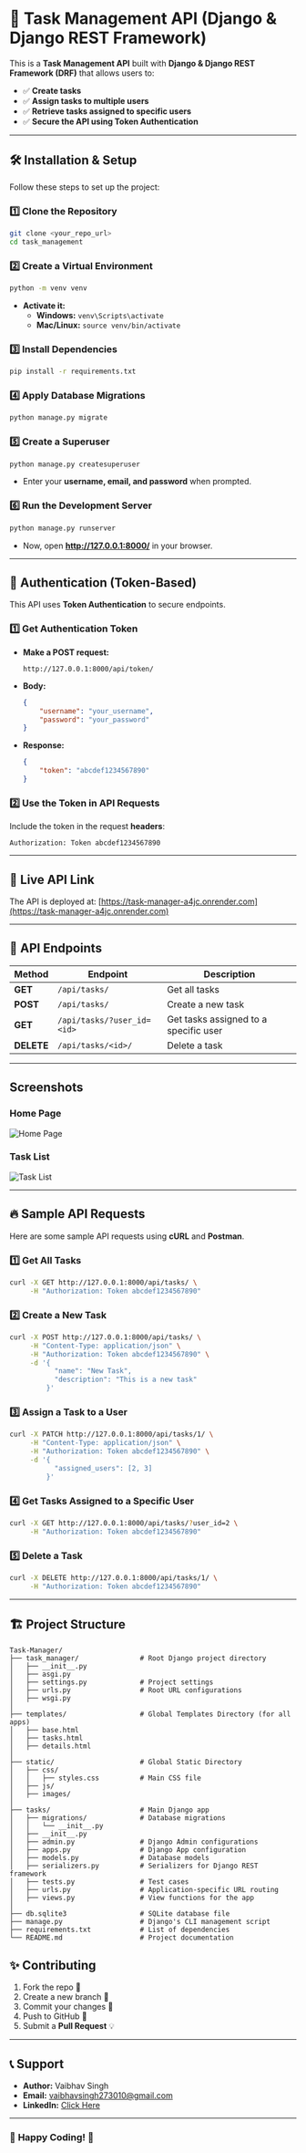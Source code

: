 # 📝 Task Management API (Django & Django REST Framework)

This is a **Task Management API** built with **Django & Django REST Framework (DRF)** that allows users to:
- ✅ **Create tasks**
- ✅ **Assign tasks to multiple users**
- ✅ **Retrieve tasks assigned to specific users**
- ✅ **Secure the API using Token Authentication**

---

## 🛠 **Installation & Setup**
Follow these steps to set up the project:

### **1️⃣ Clone the Repository**
```sh
git clone <your_repo_url>
cd task_management
```

### **2️⃣ Create a Virtual Environment**
```sh
python -m venv venv
```
- **Activate it:**
  - **Windows:** `venv\Scripts\activate`
  - **Mac/Linux:** `source venv/bin/activate`

### **3️⃣ Install Dependencies**
```sh
pip install -r requirements.txt
```

### **4️⃣ Apply Database Migrations**
```sh
python manage.py migrate
```

### **5️⃣ Create a Superuser**
```sh
python manage.py createsuperuser
```
- Enter your **username, email, and password** when prompted.

### **6️⃣ Run the Development Server**
```sh
python manage.py runserver
```
- Now, open **http://127.0.0.1:8000/** in your browser.

---

## 🔑 **Authentication (Token-Based)**
This API uses **Token Authentication** to secure endpoints.

### **1️⃣ Get Authentication Token**
- **Make a POST request:**
  ```
  http://127.0.0.1:8000/api/token/
  ```
- **Body:**
  ```json
  {
      "username": "your_username",
      "password": "your_password"
  }
  ```
- **Response:**
  ```json
  {
      "token": "abcdef1234567890"
  }
  ```

### **2️⃣ Use the Token in API Requests**
Include the token in the request **headers**:
```
Authorization: Token abcdef1234567890
```
---

## 🚀 Live API Link  
The API is deployed at: [https://task-manager-a4jc.onrender.com](https://task-manager-a4jc.onrender.com)

---

## 📌 **API Endpoints**
| Method | Endpoint | Description |
|--------|---------|-------------|
| **GET** | `/api/tasks/` | Get all tasks |
| **POST** | `/api/tasks/` | Create a new task |
| **GET** | `/api/tasks/?user_id=<id>` | Get tasks assigned to a specific user |
| **DELETE** | `/api/tasks/<id>/` | Delete a task |

---

## Screenshots

### Home Page
![Home Page](screenshots/homepage.png)

### Task List
![Task List](screenshots/tasklist.png)

---

## 🔥 **Sample API Requests**
Here are some sample API requests using **cURL** and **Postman**.

### **1️⃣ Get All Tasks**
```sh
curl -X GET http://127.0.0.1:8000/api/tasks/ \
     -H "Authorization: Token abcdef1234567890"
```

### **2️⃣ Create a New Task**
```sh
curl -X POST http://127.0.0.1:8000/api/tasks/ \
     -H "Content-Type: application/json" \
     -H "Authorization: Token abcdef1234567890" \
     -d '{
           "name": "New Task",
           "description": "This is a new task"
         }'
```

### **3️⃣ Assign a Task to a User**
```sh
curl -X PATCH http://127.0.0.1:8000/api/tasks/1/ \
     -H "Content-Type: application/json" \
     -H "Authorization: Token abcdef1234567890" \
     -d '{
           "assigned_users": [2, 3]
         }'
```

### **4️⃣ Get Tasks Assigned to a Specific User**
```sh
curl -X GET http://127.0.0.1:8000/api/tasks/?user_id=2 \
     -H "Authorization: Token abcdef1234567890"
```

### **5️⃣ Delete a Task**
```sh
curl -X DELETE http://127.0.0.1:8000/api/tasks/1/ \
     -H "Authorization: Token abcdef1234567890"
```

---

## 🏗 **Project Structure**
```
Task-Manager/
├── task_manager/               # Root Django project directory
│   ├── __init__.py
│   ├── asgi.py
│   ├── settings.py             # Project settings
│   ├── urls.py                 # Root URL configurations
│   ├── wsgi.py
│
├── templates/                  # Global Templates Directory (for all apps)
│   ├── base.html
│   ├── tasks.html
│   ├── details.html
│
├── static/                     # Global Static Directory
│   ├── css/
│   │   ├── styles.css          # Main CSS file
│   ├── js/
│   ├── images/
│
├── tasks/                      # Main Django app
│   ├── migrations/             # Database migrations
│   │   └── __init__.py
│   ├── __init__.py
│   ├── admin.py                # Django Admin configurations
│   ├── apps.py                 # Django App configuration
│   ├── models.py               # Database models
│   ├── serializers.py          # Serializers for Django REST framework
│   ├── tests.py                # Test cases
│   ├── urls.py                 # Application-specific URL routing
│   ├── views.py                # View functions for the app
│
├── db.sqlite3                  # SQLite database file
├── manage.py                   # Django's CLI management script
├── requirements.txt            # List of dependencies
└── README.md                   # Project documentation

```

## ✨ **Contributing**
1. Fork the repo 🍴
2. Create a new branch 🌿
3. Commit your changes 🎯
4. Push to GitHub 🚀
5. Submit a **Pull Request** 💡

---

## 📞 **Support**
- **Author:** Vaibhav Singh  
- **Email:** vaibhavsingh273010@gmail.com  
- **LinkedIn:** [Click Here](https://www.linkedin.com/in/vaibhav-singh-2a5991229/)  

---

### 🎉 **Happy Coding! 🚀**
